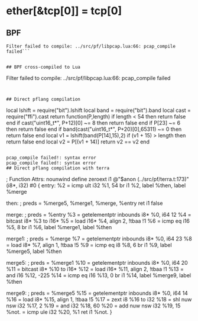 # ether[&tcp[0]] = tcp[0]


## BPF

```
Filter failed to compile: ../src/pf/libpcap.lua:66: pcap_compile failed```


## BPF cross-compiled to Lua

```
Filter failed to compile: ../src/pf/libpcap.lua:66: pcap_compile failed
```


## Direct pflang compilation

```
local lshift = require("bit").lshift
local band = require("bit").band
local cast = require("ffi").cast
return function(P,length)
   if length < 54 then return false end
   if cast("uint16_t*", P+12)[0] ~= 8 then return false end
   if P[23] ~= 6 then return false end
   if band(cast("uint16_t*", P+20)[0],65311) ~= 0 then return false end
   local v1 = lshift(band(P[14],15),2)
   if (v1 + 15) > length then return false end
   local v2 = P[(v1 + 14)]
   return v2 == v2
end

```

pcap_compile failed!: syntax error
pcap_compile failed!: syntax error
## Direct pflang compilation with terra

```

; Function Attrs: nounwind
define zeroext i1 @"$anon (../src/pf/terra.t:173)"(i8*, i32) #0 {
entry:
  %2 = icmp ult i32 %1, 54
  br i1 %2, label %then, label %merge

then:                                             ; preds = %merge5, %merge1, %merge, %entry
  ret i1 false

merge:                                            ; preds = %entry
  %3 = getelementptr inbounds i8* %0, i64 12
  %4 = bitcast i8* %3 to i16*
  %5 = load i16* %4, align 2, !tbaa !1
  %6 = icmp eq i16 %5, 8
  br i1 %6, label %merge1, label %then

merge1:                                           ; preds = %merge
  %7 = getelementptr inbounds i8* %0, i64 23
  %8 = load i8* %7, align 1, !tbaa !5
  %9 = icmp eq i8 %8, 6
  br i1 %9, label %merge5, label %then

merge5:                                           ; preds = %merge1
  %10 = getelementptr inbounds i8* %0, i64 20
  %11 = bitcast i8* %10 to i16*
  %12 = load i16* %11, align 2, !tbaa !1
  %13 = and i16 %12, -225
  %14 = icmp eq i16 %13, 0
  br i1 %14, label %merge9, label %then

merge9:                                           ; preds = %merge5
  %15 = getelementptr inbounds i8* %0, i64 14
  %16 = load i8* %15, align 1, !tbaa !5
  %17 = zext i8 %16 to i32
  %18 = shl nuw nsw i32 %17, 2
  %19 = and i32 %18, 60
  %20 = add nuw nsw i32 %19, 15
  %not. = icmp ule i32 %20, %1
  ret i1 %not.
}


```

